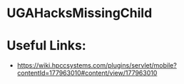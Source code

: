# UGAHacksMissingChild
# Useful Links:
* https://wiki.hpccsystems.com/plugins/servlet/mobile?contentId=177963010#content/view/177963010
